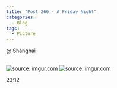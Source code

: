 ```yaml
---
title: "Post 266 - A Friday Night"
categories:
  - Blog
tags:
  - Picture
---
```


@ Shanghai


<br/>
<a href="https://imgur.com/iX8K8S8"><img src="https://i.imgur.com/iX8K8S8.jpg" title="source: imgur.com" /></a>
<a href="https://imgur.com/O4ki78F"><img src="https://i.imgur.com/O4ki78F.jpg" title="source: imgur.com" /></a>

23:12
<script src="https://utteranc.es/client.js"
        repo="serendipityinlife/serendipityinlife.github.io"
        issue-term="pathname"
        theme="github-light"
        crossorigin="anonymous"
        async>
</script>
